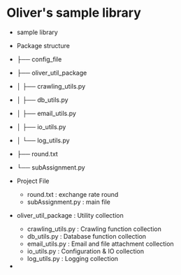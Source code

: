 # Oliver's sample library
 * sample library
 
 
 * Package structure
 * ├── config_file
 * ├── oliver_util_package
 * │   ├── crawling_utils.py
 * │   ├── db_utils.py
 * │   ├── email_utils.py
 * │   ├── io_utils.py
 * │   └── log_utils.py
 * ├── round.txt
 * └── subAssignment.py

 * Project File
   * round.txt : exchange rate round
   * subAssignment.py : main file 

 * oliver_util_package : Utility collection 
   * crawling_utils.py : Crawling function collection
   * db_utils.py : Database function collection
   * email_utils.py : Email and file attachment collection
   * io_utils.py : Configuration & IO collection
   * log_utils.py : Logging collection
 * 